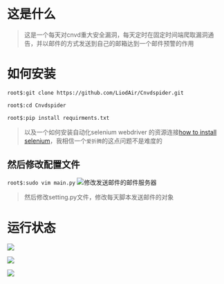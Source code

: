 # 这是什么 #
>这是一个每天对cnvd重大安全漏洞，每天定时在固定时间端爬取漏洞通告，并以邮件的方式发送到自己的邮箱达到一个邮件预警的作用

# 如何安装 #
``` bash
root$:git clone https://github.com/LiodAir/Cnvdspider.git

root$:cd Cnvdspider

root$:pip install requirments.txt
```
>以及一个如何安装自动化selenium webdriver 的资源连接[how to install selenium](https://www.jianshu.com/p/08d8aa49c553?utm_source=oschina-app)，我相信一个`爱折腾`的这点问题不是难度的

## 然后修改配置文件 ##
```root$:sudo vim main.py```
![修改发送邮件的邮件服务器](https://github.com/LiodAir/Cnvdspider/blob/master/images/code.png)
>然后修改setting.py文件，修改每天脚本发送邮件的对象

# 运行状态 #
![](https://github.com/LiodAir/Cnvdspider/blob/master/images/run.png)

![](https://github.com/LiodAir/Cnvdspider/blob/master/images/runa.png)

![](https://github.com/LiodAir/Cnvdspider/blob/master/images/hah.png)


